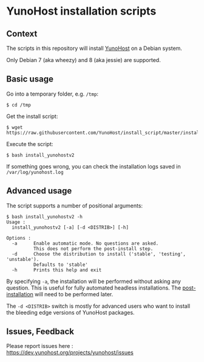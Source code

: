 # YunoHost installation scripts

## Context

The scripts in this repository will install [YunoHost](https://yunohost.org/) on a Debian system.

Only Debian 7 (aka wheezy) and 8 (aka jessie) are supported.

## Basic usage

Go into a temporary folder, e.g. ```/tmp```:

    $ cd /tmp

Get the install script:

    $ wget https://raw.githubusercontent.com/YunoHost/install_script/master/install_yunohostv2

Execute the script:

    $ bash install_yunohostv2

If something goes wrong, you can check the installation logs saved in ```/var/log/yunohost.log```

## Advanced usage

The script supports a number of positional arguments:

    $ bash install_yunohostv2 -h
    Usage :
      install_yunohostv2 [-a] [-d <DISTRIB>] [-h]

    Options :
      -a      Enable automatic mode. No questions are asked.
              This does not perform the post-install step.
      -d      Choose the distribution to install ('stable', 'testing', 'unstable').
              Defaults to 'stable'
      -h      Prints this help and exit

By specifying ```-a```, the installation will be performed without asking any question.
This is useful for fully automated headless installations.
The [post-installation](https://yunohost.org/#/postinstall) will need to be performed later.

The ```-d <DISTRIB>``` switch is mostly for advanced users who want to install the bleeding edge versions of YunoHost packages.

## Issues, Feedback

Please report issues here : https://dev.yunohost.org/projects/yunohost/issues
